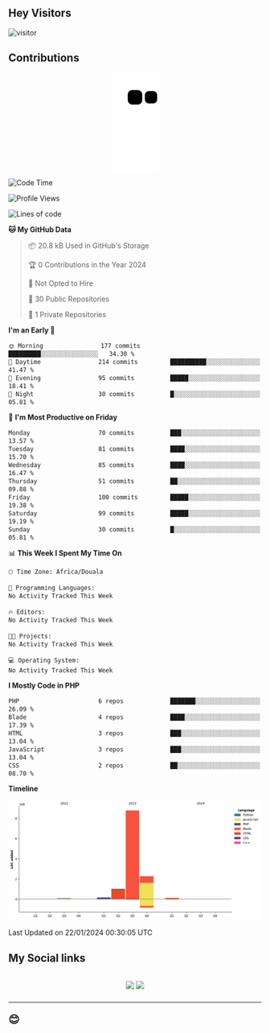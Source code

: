 ## Hey Visitors
![visitor](https://profile-counter.glitch.me/Fotsingboris/count.svg)

## Contributions
<p align="center">
  <img src="https://raw.githubusercontent.com/Fotsingboris/Fotsingboris/output/github-contribution-grid-snake.svg" />
</p>

<!--START_SECTION:waka-->
![Code Time](http://img.shields.io/badge/Code%20Time-843%20hrs%2029%20mins-blue)

![Profile Views](http://img.shields.io/badge/Profile%20Views-0-blue)

![Lines of code](https://img.shields.io/badge/From%20Hello%20World%20I%27ve%20Written-12.4%20million%20lines%20of%20code-blue)

**🐱 My GitHub Data** 

> 📦 20.8 kB Used in GitHub's Storage 
 > 
> 🏆 0 Contributions in the Year 2024
 > 
> 🚫 Not Opted to Hire
 > 
> 📜 30 Public Repositories 
 > 
> 🔑 1 Private Repositories 
 > 
**I'm an Early 🐤** 

```text
🌞 Morning                177 commits         █████████░░░░░░░░░░░░░░░░   34.30 % 
🌆 Daytime                214 commits         ██████████░░░░░░░░░░░░░░░   41.47 % 
🌃 Evening                95 commits          █████░░░░░░░░░░░░░░░░░░░░   18.41 % 
🌙 Night                  30 commits          █░░░░░░░░░░░░░░░░░░░░░░░░   05.81 % 
```
📅 **I'm Most Productive on Friday** 

```text
Monday                   70 commits          ███░░░░░░░░░░░░░░░░░░░░░░   13.57 % 
Tuesday                  81 commits          ████░░░░░░░░░░░░░░░░░░░░░   15.70 % 
Wednesday                85 commits          ████░░░░░░░░░░░░░░░░░░░░░   16.47 % 
Thursday                 51 commits          ██░░░░░░░░░░░░░░░░░░░░░░░   09.88 % 
Friday                   100 commits         █████░░░░░░░░░░░░░░░░░░░░   19.38 % 
Saturday                 99 commits          █████░░░░░░░░░░░░░░░░░░░░   19.19 % 
Sunday                   30 commits          █░░░░░░░░░░░░░░░░░░░░░░░░   05.81 % 
```


📊 **This Week I Spent My Time On** 

```text
🕑︎ Time Zone: Africa/Douala

💬 Programming Languages: 
No Activity Tracked This Week

🔥 Editors: 
No Activity Tracked This Week

🐱‍💻 Projects: 
No Activity Tracked This Week

💻 Operating System: 
No Activity Tracked This Week
```

**I Mostly Code in PHP** 

```text
PHP                      6 repos             ███████░░░░░░░░░░░░░░░░░░   26.09 % 
Blade                    4 repos             ████░░░░░░░░░░░░░░░░░░░░░   17.39 % 
HTML                     3 repos             ███░░░░░░░░░░░░░░░░░░░░░░   13.04 % 
JavaScript               3 repos             ███░░░░░░░░░░░░░░░░░░░░░░   13.04 % 
CSS                      2 repos             ██░░░░░░░░░░░░░░░░░░░░░░░   08.70 % 
```



**Timeline**

![Lines of Code chart](https://raw.githubusercontent.com/Fotsingboris/Fotsingboris/main/assets/bar_graph.png)


 Last Updated on 22/01/2024 00:30:05 UTC
<!--END_SECTION:waka-->

<h2>My Social links <h2>
<p align="center">
   <a href="https://linkedin.com/in/Fotsingboris-Mathieu"><img src="https://img.shields.io/badge/linkedin-%230077B5.svg?style=for-the-badge&logo=linkedin&logoColor=white"></a>
   <a href="https://instagram.com/Fotsingboris"><img src="https://img.shields.io/badge/instagram-%23E4405F.svg?style=for-the-badge&logo=Instagram&logoColor=white"></a>
  </p>
<hr>
😊
